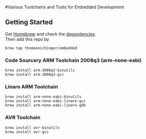 #Various Toolchains and Tools for Embedded Development

## Getting Started ##

Get [Homebrew](http://brew.sh) and check the [dependencies](https://github.com/Homebrew/homebrew/wiki/Installation#requirements).  
Then add this repo by

    brew tap thomaseichinger/embedded

### Code Sourcery ARM Toolchain 2008q3 (arm-none-eabi) ###

    brew install arm-2008q3-binutils
    brew install arm-2008q3-gcc
    
### Linaro ARM Toolchain ###

    brew install arm-none-eabi-binutils
    brew install arm-none-eabi-linaro-gcc
    brew install arm-none-eabi-linaro-gdb

### AVR Toolchain ###

    brew install avr-binutils
    brew install avr-gcc
